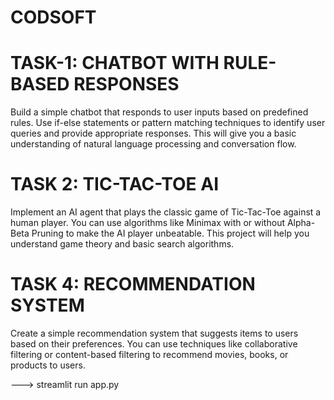 # CODSOFT

# TASK-1:  CHATBOT WITH RULE-BASED RESPONSES

Build a simple chatbot that responds to user inputs based on
predefined rules. Use if-else statements or pattern matching
techniques to identify user queries and provide appropriate
responses. This will give you a basic understanding of natural
language processing and conversation flow.


# TASK 2:   TIC-TAC-TOE AI

Implement an AI agent that plays the classic game of Tic-Tac-Toe
against a human player. You can use algorithms like Minimax with
or without Alpha-Beta Pruning to make the AI player unbeatable.
This project will help you understand game theory and basic search
algorithms.


# TASK 4:   RECOMMENDATION SYSTEM

Create a simple recommendation system that suggests items to
users based on their preferences. You can use techniques like
collaborative filtering or content-based filtering to recommend
movies, books, or products to users.

---> streamlit run app.py
